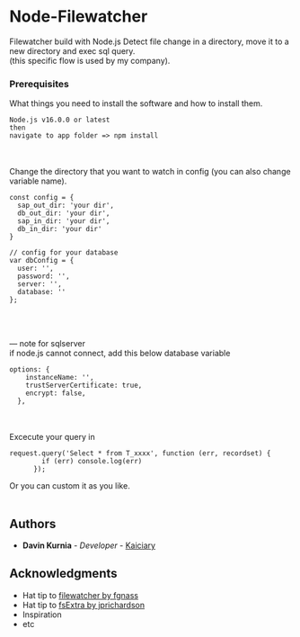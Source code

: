 # Node-Filewatcher

Filewatcher build with Node.js
Detect file change in a directory, move it to a new directory and exec sql query. <br>
(this specific flow is used by my company).

### Prerequisites
What things you need to install the software and how to install them.
```
Node.js v16.0.0 or latest
then
navigate to app folder => npm install
```
<br><br>
Change the directory that you want to watch in config (you can also change variable name).
```
const config = {
  sap_out_dir: 'your dir',
  db_out_dir: 'your dir',
  sap_in_dir: 'your dir',
  db_in_dir: 'your dir'
}
```

```
// config for your database
var dbConfig = {
  user: '',
  password: '',
  server: '',
  database: ''
};


```
<br><br>
— note for sqlserver <br>
if node.js cannot connect, add this below database variable
```
options: {
    instanceName: '',
    trustServerCertificate: true,
    encrypt: false,
  },
```
<br><br>
Excecute your query in
```
request.query('Select * from T_xxxx', function (err, recordset) {
        if (err) console.log(err)
      });
```
Or you can custom it as you like.
<br><br>
## Authors
* **Davin Kurnia** - *Developer* - [Kaiciary](https://github.com/Kaiciary)

## Acknowledgments
* Hat tip to [filewatcher by fgnass](https://www.npmjs.com/package/filewatcher)
* Hat tip to [fsExtra by jprichardson](https://github.com/jprichardson/node-fs-extra)
* Inspiration
* etc



